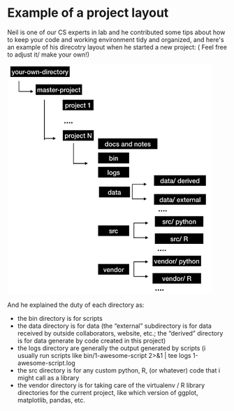 # Example of a project layout

Neil is one of our CS experts in lab and he contributed some tips about how to keep your code and working environment tidy and organized, and here's an example of his direcotry layout when he started a new project:
( Feel free to adjust it/ make your own!)

<img src="https://github.com/hall-lab/cluster_intro/blob/master/projec_layout_exp.png" width="470" height="525" />

And he explained the duty of each directory as:
* the bin directory is for scripts
* the data directory is for data (the “external” subdirectory is for data received by outside collaborators, website, etc.;  the “derived” directory is for data generate by code created in this project)
* the logs directory are generally the output generated by scripts (i usually run scripts like bin/1-awesome-script 2>&1 | tee logs 1-awesome-script.log
* the src directory is for any custom python, R, (or whatever) code that i might call as a library
* the vendor directory is for taking care of the virtualenv / R library directories for the current project, like which version of ggplot, matplotlib, pandas, etc.  





